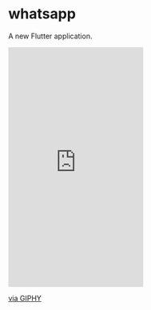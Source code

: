 # whatsapp

A new Flutter application.

<iframe src="https://giphy.com/embed/B5uExYFF3XDFRPly89" width="270" height="480" frameBorder="0" class="giphy-embed" allowFullScreen></iframe><p><a href="https://giphy.com/gifs/whatsapp-interface-B5uExYFF3XDFRPly89">via GIPHY</a></p>
